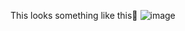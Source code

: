 This looks something like this🚀
![image](https://github.com/MankiratSingh1315/MankiratSingh1315/assets/120726854/b8945cba-1adc-4cd3-b94d-4b41ec46bbda)
